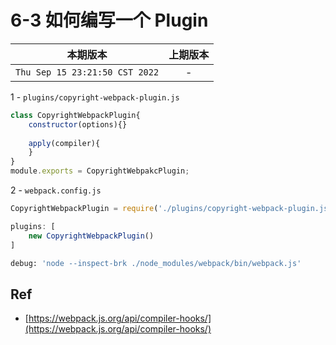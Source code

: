 # 6-3 如何编写一个 Plugin

|本期版本|上期版本
|:---:|:---:
`Thu Sep 15 23:21:50 CST 2022` | -


1 - `plugins/copyright-webpack-plugin.js`

```js
class CopyrightWebpackPlugin{
	constructor(options){}
	
	apply(compiler){
	}
}
module.exports = CopyrightWebpakcPlugin;
```

2 - `webpack.config.js`


```js
CopyrightWebpackPlugin = require('./plugins/copyright-webpack-plugin.js')

plugins: [
	new CopyrightWebpackPlugin()
]
```

```bash
debug: 'node --inspect-brk ./node_modules/webpack/bin/webpack.js'
```

## Ref

* [https://webpack.js.org/api/compiler-hooks/](https://webpack.js.org/api/compiler-hooks/)